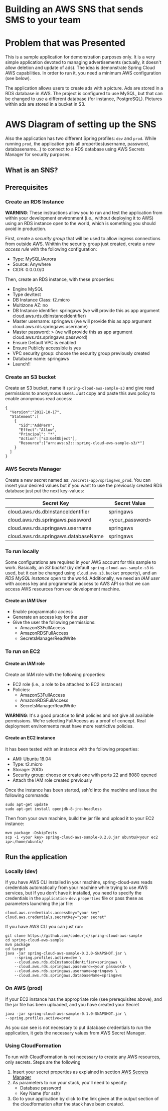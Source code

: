 # Building an AWS SNS that sends SMS to your team

# Problem that was Presented 

This is a sample application for demonstration purposes only. It is a very simple application devoted to managing advertisements (actually, it doesn't allow deletion and update of ads). The idea is demonstrate Spring Cloud AWS capabilities. In order to run it, you need a minimum AWS configuration (see below).

The application allows users to create ads with a picture. Ads are stored in a RDS database in AWS. The project is configured to use MySQL, but that can be changed to use a different database (for instance, PostgreSQL). Pictures within ads are stored in a bucket in S3.

# AWS Diagram of setting up the SNS

Also the application has two different Spring profiles: `dev` and `prod`. While running `prod`, the application gets all properties(username, password, databasename...) to connect to a RDS database using AWS Secrets Manager for security purposes.

## What is an SNS? 

## Prerequisites

### Create an RDS Instance

**WARNING**: These instructions allow you to run and test the application from within your development environment (i.e., without deploying it to AWS) using an RDS instance open to the world, which is something you should avoid in production.

First, create a _security group_ that will be used to allow ingress connections from outside AWS. Whithin the security group just created, create a new _access rule_ with the following configuration:

* Type: MySQL/Aurora
* Source: Anywhere
* CIDR: 0.0.0.0/0

Then, create an RDS instance, with these properties:

* Engine MySQL
* Type dev/test
* DB Instance Class: t2.micro
* Multizone AZ: no
* DB Instance identifier: springaws (we will provide this as app argument cloud.aws.rds.dbInstanceIdentifier)
* Master username: springaws (we will provide this as app argument cloud.aws.rds.springaws.username)
* Master password: <your password>> (we will provide this as app argument cloud.aws.rds.springaws.password)
* Ensure Default VPC is enabled
* Ensure Publicly accessible is yes
* VPC security group: choose the security group previously created
* Database name: springaws
* Launch!!

### Create an S3 bucket

Create an S3 bucket, name it `spring-cloud-aws-sample-s3` and give read permissions to anonymous users. Just copy and paste this aws policy to enable anonymous read access:

	{
	  "Version":"2012-10-17",
	  "Statement":[
	    {
	      "Sid":"AddPerm",
	      "Effect":"Allow",
	      "Principal": "*",
	      "Action":["s3:GetObject"],
	      "Resource":["arn:aws:s3:::spring-cloud-aws-sample-s3/*"]
	    }
	  ]
	}

### AWS Secrets Manager

Create a new secret named as: `/secrets-app/springaws_prod`. You can insert your desired values but if you want to use the previously created RDS database just put the next key-values:

| Secret Key                          | Secret Value  |
|-------------------------------------|---------------|
| cloud.aws.rds.dbInstanceIdentifier  | springaws     |
| cloud.aws.rds.springaws.password    |<your_password>|
| cloud.aws.rds.springaws.username    | springaws     |
| cloud.aws.rds.springaws.databaseName| springaws     |


### To run locally

Some configurations are required in your AWS account for this sample to work. Basically, an _S3 bucket_ (by default `spring-cloud-aws-sample-s3` is used, but it can be changed using `cloud.aws.s3.bucket` property), and an _RDS MySQL instance_ open to the world. Additionally, we need an _IAM user_ with access key and programmatic access to AWS API so that we can access AWS resources from our development machine.

#### Create an IAM User

- Enable programmatic access
- Generate an access key for the user
- Give the user the following permissions:
	- AmazonS3FullAccess
	- AmazonRDSFullAccess
	- SecretsManagerReadWrite

### To run on EC2

#### Create an IAM role

Create an IAM role with the following properties:

- EC2 role (i.e., a role to be attached to EC2 instances)
- Policies:
	- AmazonS3FullAccess
	- AmazonRDSFullAccess
	- SecretsManagerReadWrite

**WARNING**: It's a good practice to limit policies and not give all available permissions. We're selecting FullAccess as a proof of concept. Real deployment environments must have more restrictive policies.

#### Create an EC2 instance

It has been tested with an instance with the following properties:

* AMI: Ubuntu 18.04
* Type: t2.micro
* Storage: 20Gb
* Security group: choose or create one with ports 22 and 8080 opened
* Attach the IAM role created previously

Once the instance has been started, ssh'd into the machine and issue the following commands:

```
sudo apt-get update
sudo apt-get install openjdk-8-jre-headless
```

Then from your own machine, build the jar file and upload it to your EC2 instance:

```
mvn package -DskipTests
scp -i <your key> spring-cloud-aws-sample-0.2.0.jar ubuntu@<your ec2 ip>:/home/ubuntu/
```

## Run the application

### Locally (dev)

If you have AWS CLI installed in your machine, spring-cloud-aws reads credentials automatically from your machine while trying to use AWS services, but If you don't have it installed, you need to specify the credentials in the `application-dev.properties` file or pass these as parameters launching the jar file:


```
cloud.aws.credentials.accessKey="your key"
cloud.aws.credentials.secretKey="your secret"
```

If you have AWS CLI you can just run:

	git clone https://github.com/codeurjc/spring-cloud-aws-sample
	cd spring-cloud-aws-sample
	mvn package
	cd target
	java -jar spring-cloud-aws-sample-0.2.0-SNAPSHOT.jar \
		--spring.profiles.active=dev \
		--cloud.aws.rds.dbInstanceIdentifier=springaws \
		--cloud.aws.rds.springaws.password=<your password> \
		--cloud.aws.rds.springaws.username=springaws \
		--cloud.aws.rds.springaws.databaseName=springaws



### On AWS (prod)

If your EC2 instance has the appropriate role (see prerequisites above), and the jar file has been uploaded, and you have created your Secret

    java -jar spring-cloud-aws-sample-0.1.0-SNAPSHOT.jar \
	--spring.profiles.active=prod

As you can see is not necessary to put database credentials to run the application, it gets the necessary values from AWS Secret Manager.

### Using CloudFormation

To run with CloudFormation is not necessary to create any AWS resources, only secrets. Steps are the following

1. Insert your secret properties as explained in section [AWS Secrets Manager](#aws-secrets-manager)
2. As parameters to run your stack, you'll need to specify:
	- Database password
	- Key Name (for ssh)
3. Go to your application by click to the link given at the output section of the cloudformation after the stack have been created.
